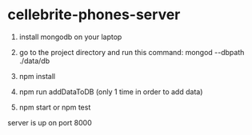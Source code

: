 # cellebrite-phones-server

1. install mongodb on your laptop

2. go to the project directory and run this command: mongod --dbpath ./data/db

2. npm install

3. npm run addDataToDB (only 1 time in order to add data)

4. npm start or npm test

server is up on port 8000
